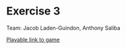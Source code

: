 # Exercise 3

Team: Jacob Laden-Guindon, Anthony Saliba

[Playable link to game](https://raltshunter.github.io/game615-spring2023-03/exercise03/play/)
